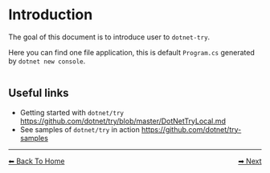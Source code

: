 # Introduction
The goal of this document is to introduce user to `dotnet-try`.

Here you can find one file application, this is default `Program.cs` generated by `dotnet new console`.

 ```cs --project ../src/IntroToAlgorithms/IntroToAlgorithms.csproj --source-file ../src/IntroToAlgorithms/Program.cs
```

## Useful links

* Getting started with `dotnet/try` <https://github.com/dotnet/try/blob/master/DotNetTryLocal.md>
* See samples of `dotnet/try` in action <https://github.com/dotnet/try-samples>

---

<div style="display: flex; justify-content: space-between">
  <a href="../README.md"> ⬅ Back To Home </a>
  <a href="./Sorting.md"> ➡ Next </a>
</div>
